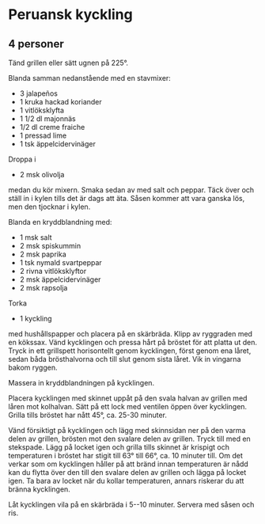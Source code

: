 # Peruansk kyckling
## 4 personer

Tänd grillen eller sätt ugnen på 225°.

Blanda samman nedanstående med en stavmixer:

- 3 jalapeños
- 1 kruka hackad koriander
- 1 vitlöksklyfta
- 1 1/2 dl majonnäs
- 1/2 dl creme fraiche
- 1 pressad lime
- 1 tsk äppelcidervinäger

Droppa i 

- 2 msk olivolja

medan du kör mixern. Smaka sedan av med salt och peppar. Täck över och ställ in i kylen tills det är dags att äta. Såsen kommer att vara ganska lös, men den tjocknar i kylen.

Blanda en kryddblandning med:

- 1 msk salt
- 2 msk spiskummin
- 2 msk paprika
- 1 tsk nymald svartpeppar
- 2 rivna vitlöksklyftor
- 2 msk äppelcidervinäger
- 2 msk rapsolja

Torka

- 1 kyckling

med hushållspapper och placera på en skärbräda. Klipp av ryggraden med en kökssax. Vänd kycklingen och pressa hårt på bröstet för att platta ut den. Tryck in ett grillspett horisontellt genom kycklingen, först genom ena låret, sedan båda brösthalvorna och till slut genom sista låret. Vik in vingarna bakom ryggen.

Massera in kryddblandningen på kycklingen.

Placera kycklingen med skinnet uppåt på den svala halvan av grillen med låren mot kolhalvan. Sätt på ett lock med ventilen öppen över kycklingen. Grilla tills bröstet har nått 45°, ca. 25-30 minuter.

Vänd försiktigt på kycklingen och lägg med skinnsidan ner på den varma delen av grillen, brösten mot den svalare delen av grillen. Tryck till med en stekspade. Lägg på locket igen och grilla tills skinnet är krispigt och temperaturen i bröstet har stigit till 63° till 66°, ca. 10 minuter till. Om det verkar som om kycklingen håller på att bränd innan temperaturen är nådd kan du flytta över den till den svalare delen av grillen och lägga på locket igen. Ta bara av locket när du kollar temperaturen, annars riskerar du att bränna kycklingen.

Låt kycklingen vila på en skärbräda i 5--10 minuter. Servera med såsen och ris.
